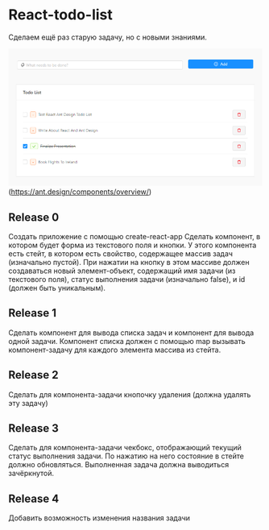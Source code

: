 # React-todo-list   
Сделаем ещё раз старую задачу, но с новыми знаниями.

![asd](readme-assets/React-Ant-Design-Todo-List.png)(https://ant.design/components/overview/)

## Release 0

Создать приложение с помощью create-react-app
Сделать компонент, в котором будет форма из текстового поля и кнопки.
У этого компонента есть стейт, в котором есть свойство, содержащее массив задач (изначально пустой).
При нажатии на кнопку в этом массиве должен создаваться новый элемент-объект, содержащий имя задачи (из текстового поля), статус выполнения задачи (изначально false), и id (должен быть уникальным).

## Release 1

Сделать компонент для вывода списка задач и компонент для вывода одной задачи.
Компонент списка должен с помощью map вызывать компонент-задачу для каждого элемента массива из стейта.

## Release 2

Сделать для компонента-задачи кнопочку удаления (должна удалять эту задачу)

## Release 3

Сделать для компонента-задачи чекбокс, отображающий текущий статус выполнения задачи. По нажатию на него состояние в стейте должно обновляться. Выполненная задача должна выводиться зачёркнутой.

## Release 4

Добавить возможность изменения названия задачи
